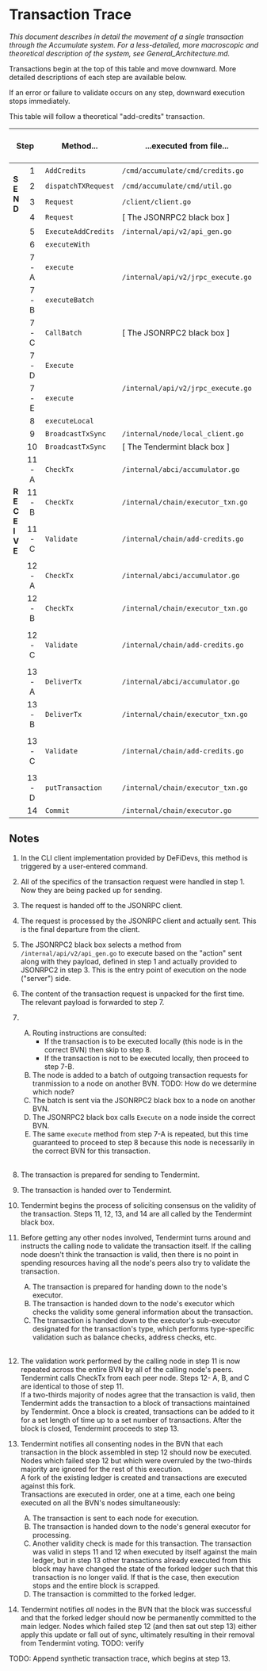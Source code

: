 # Transaction Trace

_This document describes in detail the movement of a single transaction through the Accumulate system. For a less-detailed, more macroscopic and theoretical description of the system, see General_Architecture.md._

Transactions begin at the top of this table and move downward. More detailed descriptions of each step are available below.

If an error or failure to validate occurs on any step, downward execution stops immediately.

This table will follow a theoretical "add-credits" transaction.

<table>
    <thead>
        <tr>
            <th colspan='2'>Step</th>
            <th>Method...</th>
            <th>...executed from file...</th>
            <th>...which is an implementation of...</th>
            <th>...running on...</th>
            <th>...as part of:</tha>
        </tr>
    </thead>
    <tbody>
        <tr>
            <td rowspan='4'><b>S<br>E<br>N<br>D<br></b></td>
            <td style='width:3em;text-align:center'>1</td>
            <td><code>AddCredits</code></td>
            <td><code>/cmd/accumulate/cmd/credits.go</code></td>
            <td rowspan='4'>An arbitrary client program.</td>
            <td rowspan='4'>A client device: a CLI, or a DApp backend, etc.</td>
            <td rowspan='4'>The user.</td>
        </tr><tr>
            <!-- col -->
            <td style='text-align:center'>2</td>
            <td><code>dispatchTXRequest</code></td>
            <td><code>/cmd/accumulate/cmd/util.go</code></td>
            <!-- col -->
            <!-- col -->
            <!-- col -->
        </tr><tr>
            <!-- col -->
            <td style='text-align:center'>3</td>
            <td><code>Request</code></td>
            <td><code>/client/client.go</code></td>
            <!-- col -->
            <!-- col -->
            <!-- col -->
        </tr><tr>
            <!-- col -->
            <td style='text-align:center'>4</td>
            <td><code>Request</code></td>
            <td>[ The JSONRPC2 black box ]</td>
            <!-- col -->
            <!-- col -->
            <!-- col -->
        </tr><tr>
            <td rowspan='0'><b>R<br>E<br>C<br>E<br>I<br>V<br>E</td>
            <td style='text-align:center'>5</td>
            <td><code>ExecuteAddCredits</code></td>
            <td><code>/internal/api/v2/api_gen.go</code></td>
            <td rowspan='8'>A JSON RPC listener,<br>as defined in<br><code>./jrpc.go</code></td>
            <td rowspan='6'>An arbitrary host running a BVN node daemon instance.</td>
            <td rowspan='6'>An arbitrary BVN.</td>
        </tr><tr>
            <!-- col -->
            <td style='text-align:center'>6</td>
            <td><code>executeWith</code></td>
            <td rowspan='3'><code>/internal/api/v2/jrpc_execute.go</code>
            </td>
            <!-- col -->
            <!-- col -->
            <!-- col -->
        </tr><tr>
            <!-- col -->
            <td style='text-align:center'>7 - A</td>
            <td><code>execute</code></td>
            <!-- col -->
            <!-- col -->
            <!-- col -->
            <!-- col -->
        </tr><tr>
            <!-- col -->
            <td style='text-align:center'>7 - B</td>
            <td><code>executeBatch</code></td>
            <!-- col -->
            <!-- col -->
            <!-- col -->
            <!-- col -->
        </tr><tr>
            <!-- col -->
            <td style='text-align:center'>7 - C</td>
            <td><code>CallBatch</code></td>
            <td>[ The JSONRPC2 black box ]</td>
            <!-- col -->
            <!-- col -->
            <!-- col -->
        </tr><tr>
            <!-- col -->
            <td style='text-align:center'>7 - D</td>
            <td><code>Execute</code></td>
            <td rowspan='3'><code>/internal/api/v2/jrpc_execute.go</code></td>
            <!-- col -->
            <!-- col -->
            <!-- col -->
        </tr><tr>
            <!-- col -->
            <td style='text-align:center'>7 - E</td>
            <td><code>execute</code></td>
            <!-- col -->
            <td rowspan='7'>A host running a BVN node daemon instance, guaranteed to be within the correct BVN.</td>
            <td rowspan='0'>The correct destination BVN for the given transaction.</td>
        </tr><tr>
            <!-- col -->
            <td style='text-align:center'>8</td>
            <td><code>executeLocal</code>
            <!-- col -->
            <!-- col -->
            <!-- col -->
        </tr><tr>
            <!-- col -->
            <td style='text-align:center'>9</td>
            <td><code>BroadcastTxSync</code></td>
            <td><code>/internal/node/local_client.go</code></td>
            <td rowspan='3'>A Tendermint client.</td>
            <!-- col -->
            <!-- col -->
        </tr><tr>
            <!-- col -->
            <td style='text-align:center'>10</td>
            <td><code>BroadcastTxSync</code></td>
            <td>[ The Tendermint black box ]</td>
            <!-- col -->
            <!-- col -->
            <!-- col -->
        </tr><tr>
            <!-- col -->
            <td style='text-align:center'>11 - A</td>
            <td><code>CheckTx</code></td>
            <td><code>/internal/abci/accumulator.go</code></td>
            <!-- col -->
            <!-- col -->
            <!-- col -->
        </tr><tr>
            <!-- col -->
            <td style='text-align:center'>11 - B</td>
            <td><code>CheckTx</code></td>
            <td><code>/internal/chain/executor_txn.go</code></td>
            <td>An executor,<br>as defined in<br><code>./executor.go</code></td>
            <!-- col -->
            <!-- col -->
        </tr><tr>
            <!-- col -->
            <td style='text-align:center'>11 - C</td>
            <td><code>Validate</code></td>
            <td><code>/internal/chain/add-credits.go</code></td>
            <td>A sub-executor,<br>as defined in<br><code>./chain.go</code></td>
            <!-- col -->
            <!-- col -->
        </tr><tr>
            <!-- col -->
            <td style='text-align:center'>12 - A</td>
            <td><code>CheckTx</code></td>
            <td><code>/internal/abci/accumulator.go</code></td>
            <td>A Tendermint client.</td>
            <td rowspan='0'><b>ALL</b> peers of the host which performed steps 7-E through 11, within the correct BVN, running BVN node daemon instances.</td>
            <!-- col -->
        </tr><tr>
            <!-- col -->
            <td style='text-align:center'>12 - B</td>
            <td><code>CheckTx</code></td>
            <td><code>/internal/chain/executor_txn.go</code></td>
            <td>An executor,<br>as defined in<br><code>./executor.go</code></td>
            <!-- col -->
            <!-- col -->
        </tr><tr>
            <!-- col -->
            <td style='text-align:center'>12 - C</td>
            <td><code>Validate</code></td>
            <td><code>/internal/chain/add-credits.go</code></td>
            <td>A sub-executor,<br>as defined in<br><code>./chain.go</code></td>
            <!-- col -->
            <!-- col -->
        </tr><tr>
            <!-- col -->
            <td style='text-align:center'>13 - A</td>
            <td><code>DeliverTx</code></td>
            <td><code>/internal/abci/accumulator.go</code></td>
            <td>A tendermint client.</td>
            <!-- col -->
            <!-- col -->
        </tr><tr>
            <!-- col -->
            <td style='text-align:center'>13 - B</td>
            <td><code>DeliverTx</code></td>
            <td><code>/internal/chain/executor_txn.go</code></td>
            <td>An executor,<br>as defined in<br><code>./executor.go</code></td>
            <!-- col -->
            <!-- col -->
        </tr><tr>
            <!-- col -->
            <td style='text-align:center'>13 - C</td>
            <td><code>Validate</code></td>
            <td><code>/internal/chain/add-credits.go</code></td>
            <td>A sub-executor,<br>as defined in<br><code>./chain.go</code></td>
            <!-- col -->
            <!-- col -->
        </tr><tr>
            <!-- col -->
            <td style='text-align:center'>13 - D</td>
            <td><code>putTransaction</code></td>
            <td><code>/internal/chain/executor_txn.go</code></td>
            <td rowspan='0'>An executor,<br>as defined in<br><code>./executor.go</code></td>
            <!-- col -->
            <!-- col -->
        </tr><tr>
            <!-- col -->
            <td style='text-align:center'>14</td>
            <td><code>Commit</code></td>
            <td><code>/internal/chain/executor.go</code></td>
            <!-- col -->
            <!-- col -->
            <!-- col -->
        </tr>
    </tbody>
</table>

## Notes

1. In the CLI client implementation provided by DeFiDevs, this method is triggered by a user-entered command.

2. All of the specifics of the transaction request were handled in step 1. Now they are being packed up for sending.

3. The request is handed off to the JSONRPC client.

4. The request is processed by the JSONRPC client and actually sent. This is the final departure from the client.

5. The JSONRPC2 black box selects a method from <code>/internal/api/v2/api_gen.go</code> to execute based on the "action" sent along with they payload, defined in step 1 and actually provided to JSONRPC2 in step 3. This is the entry point of execution on the node ("server") side.

6. The content of the transaction request is unpacked for the first time. The relevant payload is forwarded to step 7.

7. &nbsp;

    <ol type='A'>
        <li><!-- A -->Routing instructions are consulted:
            <ul>
                <li>If the transaction is to be executed locally (this node is in the correct BVN) then skip to step 8.</li>
                <li>If the transaction is not to be executed locally, then proceed to step 7-B.</li>
            </ul>
        </li>
        <li><!-- B -->The node is added to a batch of outgoing transaction requests for tranmission to a node on another BVN.  TODO: How do we determine which node?</li>
        <li><!-- C -->The batch is sent via the JSONRPC2 black box to a node on another BVN.</li>
        <li><!-- D -->The JSONRPC2 black box calls <code>Execute</code> on a node inside the correct BVN.</li>
        <li>The same <code>execute</code> method from step 7-A is repeated, but this time guaranteed to proceed to step 8 because this node is necessarily in the correct BVN for this transaction.<br>&nbsp;</li>
    </ol>  

8. The transaction is prepared for sending to Tendermint.

9. The transaction is handed over to Tendermint.

10. Tendermint begins the process of soliciting consensus on the validity of the transaction. Steps 11, 12, 13, and 14 are all called by the Tendermint black box.

11. Before getting any other nodes involved, Tendermint turns around and instructs the calling node to validate the transaction itself. If the calling node doesn't think the transaction is valid, then there is no point in spending resources having all the node's peers also try to validate the transaction.

    <ol type='A'>
        <li><!-- A -->The transaction is prepared for handing down to the node's executor.</li>
        <li><!-- B -->The transaction is handed down to the node's executor which checks the validity some general information about the transaction.</li>
        <li><!-- C -->The transaction is handed down to the executor's sub-executor designated for the transaction's type, which performs type-specific validation such as balance checks, address checks, etc.<br>&nbsp;</li>
    </ol>

12. The validation work performed by the calling node in step 11 is now repeated across the entire BVN by all of the calling node's peers. Tendermint calls CheckTx from each peer node. Steps 12- A, B, and C are identical to those of step 11.  
If a two-thirds majority of nodes agree that the transaction is valid, then Tendermint adds the transaction to a block of transactions maintained by Tendermint. Once a block is created, transactions can be added to it for a set length of time up to a set number of transactions. After the block is closed, Tendermint proceeds to step 13.

13. Tendermint notifies all consenting nodes in the BVN that each transaction in the block assembled in step 12 should now be executed. Nodes which failed step 12 but which were overruled by the two-thirds majority are ignored for the rest of this execution.  
A fork of the existing ledger is created and transactions are executed against this fork.  
Transactions are executed in order, one at a time, each one being executed on all the BVN's nodes simultaneously:

    <ol type='A'>
        <li><!-- A -->The transaction is sent to each node for execution.</li>
        <li><!-- B -->The transaction is handed down to the node's general executor for processing.</li>
        <li>
            <!-- C -->Another validity check is made for this transaction.  
            The transaction was valid in steps 11 and 12 when executed by itself against the main ledger, but in step 13 other transactions already executed from this block may have changed the state of the forked ledger such that this transaction is no longer valid. If that is the case, then execution stops and the entire block is scrapped.
        </li>
        <li>The transaction is committed to the forked ledger.</li>
    </ol>

14. Tendermint notifies <i>all</i> nodes in the BVN that the block was successful and that the forked ledger should now be permanently committed to the main ledger. Nodes which failed step 12 (and then sat out step 13) either apply this update or fall out of sync, ultimately resulting in their removal from Tendermint voting. TODO: verify


TODO: Append synthetic transaction trace, which begins at step 13.